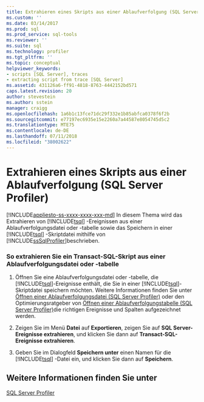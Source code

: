 ```yaml
---
title: Extrahieren eines Skripts aus einer Ablaufverfolgung (SQL Server Profiler) | Microsoft-Dokumentation
ms.custom: ''
ms.date: 03/14/2017
ms.prod: sql
ms.prod_service: sql-tools
ms.reviewer: ''
ms.suite: sql
ms.technology: profiler
ms.tgt_pltfrm: ''
ms.topic: conceptual
helpviewer_keywords:
- scripts [SQL Server], traces
- extracting script from trace [SQL Server]
ms.assetid: 431126a6-ff91-4818-8763-4442152bd571
caps.latest.revision: 20
author: stevestein
ms.author: sstein
manager: craigg
ms.openlocfilehash: 1a6b1c13fce71dc29f332e1b85abfca0378f6f2b
ms.sourcegitcommit: e77197ec6935e15e2260a7a44587e8054745d5c2
ms.translationtype: MTE75
ms.contentlocale: de-DE
ms.lasthandoff: 07/11/2018
ms.locfileid: "38002622"
---
```

# <a name="extract-a-script-from-a-trace-sql-server-profiler"></a>Extrahieren eines Skripts aus einer Ablaufverfolgung (SQL Server Profiler)
[!INCLUDE[appliesto-ss-xxxx-xxxx-xxx-md](../../includes/appliesto-ss-xxxx-xxxx-xxx-md.md)]
  In diesem Thema wird das Extrahieren von [!INCLUDE[tsql](../../includes/tsql-md.md)] -Ereignissen aus einer Ablaufverfolgungsdatei oder -tabelle sowie das Speichern in einer [!INCLUDE[tsql](../../includes/tsql-md.md)] -Skriptdatei mithilfe von [!INCLUDE[ssSqlProfiler](../../includes/sssqlprofiler-md.md)]beschrieben.  
  
### <a name="to-extract-a-transact-sql-script-from-a-trace-file-or-table"></a>So extrahieren Sie ein Transact-SQL-Skript aus einer Ablaufverfolgungsdatei oder -tabelle  
  
1.  Öffnen Sie eine Ablaufverfolgungsdatei oder -tabelle, die [!INCLUDE[tsql](../../includes/tsql-md.md)]-Ereignisse enthält, die Sie in einer [!INCLUDE[tsql](../../includes/tsql-md.md)]-Skriptdatei speichern möchten. Weitere Informationen finden Sie unter [Öffnen einer Ablaufverfolgungsdatei &#40;SQL Server Profiler&#41;](../../tools/sql-server-profiler/open-a-trace-file-sql-server-profiler.md) oder den Optimierungsratgeber von [Öffnen einer Ablaufverfolgungstabelle &#40;SQL Server Profiler&#41;](../../tools/sql-server-profiler/open-a-trace-table-sql-server-profiler.md)die richtigen Ereignisse und Spalten aufgezeichnet werden.  
  
2.  Zeigen Sie im Menü **Datei** auf **Exportieren**, zeigen Sie auf **SQL Server-Ereignisse extrahieren**, und klicken Sie dann auf **Transact-SQL-Ereignisse extrahieren**.  
  
3.  Geben Sie im Dialogfeld **Speichern unter** einen Namen für die [!INCLUDE[tsql](../../includes/tsql-md.md)] -Datei ein, und klicken Sie dann auf **Speichern**.  
  
## <a name="see-also"></a>Weitere Informationen finden Sie unter  
 [SQL Server Profiler](../../tools/sql-server-profiler/sql-server-profiler.md)  
  
  
